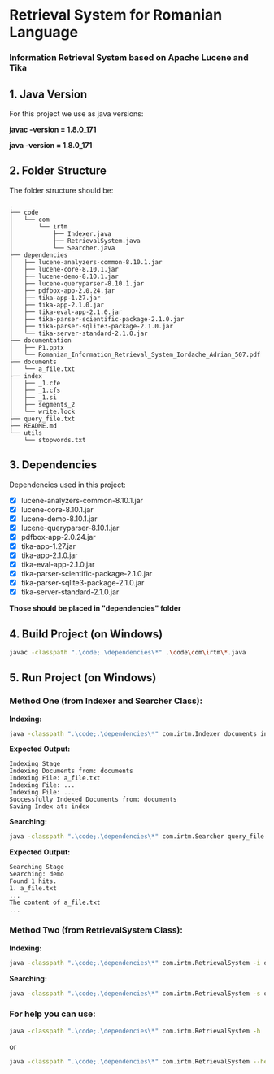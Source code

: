 # Retrieval System for Romanian Language
### Information Retrieval System based on Apache Lucene and Tika

## 1. Java Version
For this project we use as java versions:

**javac -version = 1.8.0_171**

**java  -version = 1.8.0_171**

## 2. Folder Structure
The folder structure should be:
```
.
├── code
│   └── com
│       └── irtm
│           ├── Indexer.java
│           ├── RetrievalSystem.java
│           └── Searcher.java
├── dependencies
│   ├── lucene-analyzers-common-8.10.1.jar
│   ├── lucene-core-8.10.1.jar
│   ├── lucene-demo-8.10.1.jar
│   ├── lucene-queryparser-8.10.1.jar
│   ├── pdfbox-app-2.0.24.jar
│   ├── tika-app-1.27.jar
│   ├── tika-app-2.1.0.jar
│   ├── tika-eval-app-2.1.0.jar
│   ├── tika-parser-scientific-package-2.1.0.jar
│   ├── tika-parser-sqlite3-package-2.1.0.jar
│   └── tika-server-standard-2.1.0.jar
├── documentation
│   ├── P1.pptx
│   └── Romanian_Information_Retrieval_System_Iordache_Adrian_507.pdf
├── documents
│   └── a_file.txt
├── index
│   ├── _1.cfe
│   ├── _1.cfs
│   ├── _1.si
│   ├── segments_2
│   └── write.lock
├── query_file.txt
├── README.md
└── utils
    └── stopwords.txt
```


## 3. Dependencies
Dependencies used in this project:
- [x] lucene-analyzers-common-8.10.1.jar
- [x] lucene-core-8.10.1.jar
- [x] lucene-demo-8.10.1.jar
- [x] lucene-queryparser-8.10.1.jar
- [x] pdfbox-app-2.0.24.jar
- [x] tika-app-1.27.jar
- [x] tika-app-2.1.0.jar
- [x] tika-eval-app-2.1.0.jar
- [x] tika-parser-scientific-package-2.1.0.jar
- [x] tika-parser-sqlite3-package-2.1.0.jar
- [x] tika-server-standard-2.1.0.jar

**Those should be placed in "dependencies" folder**

## 4. Build Project (on Windows)
```bash
javac -classpath ".\code;.\dependencies\*" .\code\com\irtm\*.java
```

## 5. Run Project (on Windows)
### Method One (from Indexer and Searcher Class):
**Indexing:**
```bash
java -classpath ".\code;.\dependencies\*" com.irtm.Indexer documents index
```

**Expected Output:**

```
Indexing Stage
Indexing Documents from: documents
Indexing File: a_file.txt
Indexing File: ...
Indexing File: ...
Successfully Indexed Documents from: documents
Saving Index at: index
```

**Searching:**
```bash
java -classpath ".\code;.\dependencies\*" com.irtm.Searcher query_file.txt index
```

**Expected Output:**

```
Searching Stage
Searching: demo
Found 1 hits.
1. a_file.txt
... 
The content of a_file.txt
...
```

### Method Two (from RetrievalSystem Class):
**Indexing:** 
```bash
java -classpath ".\code;.\dependencies\*" com.irtm.RetrievalSystem -i documents index
```

**Searching:**
```bash
java -classpath ".\code;.\dependencies\*" com.irtm.RetrievalSystem -s query_file.txt index
```

### For help you can use:
```bash
java -classpath ".\code;.\dependencies\*" com.irtm.RetrievalSystem -h
```
or
```bash
java -classpath ".\code;.\dependencies\*" com.irtm.RetrievalSystem --help
```

